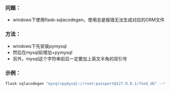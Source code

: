 ### 问题：
- windows下使用flask-sqlacodegen，使用总是报错无法生成对应的ORM文件

### 方法：
- windows下先安装pymysql
- 然后在mysql前增加+pymysql
- 另外，mysql这个字符串前后一定要加上英文半角的双引号

### 示例：
```python
flask-sqlacodegen "mysql+pymysql://root:passport@127.0.0.1/food_db" --tables user --outfile "common/models/User.py"  --flask
```
